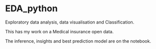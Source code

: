 # EDA_python

Exploratory data analysis, data visualisation and Classification.

This has my work on a Medical insurance open data.

The inference, insights and best prediction model are on the notebook.
